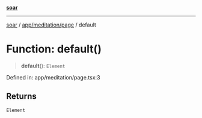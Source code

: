 [**soar**](../../../../README.md)

***

[soar](../../../../modules.md) / [app/meditation/page](../README.md) / default

# Function: default()

> **default**(): `Element`

Defined in: app/meditation/page.tsx:3

## Returns

`Element`
